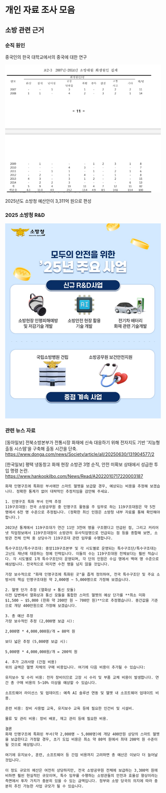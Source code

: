 # 개인 자료 조사 모음

##  소방 관련 근거

### 순직 원인
중국인의 한국 대학교에서의 중국에 대한 연구

![최근 10년간 순직 소방공무원의 원인을 나타내는 막대 그래프](image/firefighter-mortality-stats.png "소방사망통계")


2025년도 소방청 예산안이 3,311억 원으로 편성

### 2025 소방청 R&D
![2025년 소방청 주요 R&D 추진 계획 요약 이미지](image/2025-nfa-rnd-plan.png "25 소방청 R&D")


### 관련 뉴스 자료

[동아일보] 전북소방본부가 전통시장 화재에 신속 대응하기 위해 전자지도 기반 '지능형 출동 시스템'을 구축해 출동 시간을 단축.<br>
https://www.donga.com/news/Society/article/all/20250630/131904577/2

[한국일보] 평택 냉동창고 화재 현장 소방관 3명 순직, 안전 미확보 상태에서 성급한 투입 명령 논란.<br>
https://www.hankookilbo.com/News/Read/A2022010717220003187

```
화재 인명구조에 특화된 부서에만 스마트 헬멧을 보급할 경우, 예상되는 비용을 추정해 보겠습니다. 정확한 통계가 없어 대략적인 추정치임을 감안해 주세요.

1. 인명구조 특화 부서 인력 추정
119구조대원: 전국 소방공무원 중 인명구조 활동을 주 임무로 하는 119구조대원은 약 5천 명에서 6천 명 수준으로 추정됩니다. (정확한 최신 인원은 소방청 내부 자료를 통해 확인해야 합니다.)

2023년 통계에서 119구조대가 연간 11만 3천여 명을 구조했다고 언급된 점, 그리고 커리어넷 직업정보에서 119구조대원이 소방관의 유사직업명으로 언급되는 점 등을 종합해 보면, 소방관 전체 인력 중 상당수가 119구조대 관련 임무를 수행합니다.

특수구조단/특수구조대: 중앙119구조본부 및 각 시도별로 운영되는 특수구조단/특수구조대는 고난도 재난에 대응하는 정예 인력입니다. 이들의 수는 119구조대원 전체보다는 훨씬 적습니다. 각 시도별로 1개 특수구조단이 운영되며, 각 단의 인원은 수십 명에서 백여 명 수준으로 예상됩니다. 전국적으로 따지면 수천 명을 넘지 않을 것입니다.

가장 보수적으로 "화재 인명구조에 특화된 곳"을 좁게 정의하여, 전국 특수구조단 및 주요 소방서의 핵심 인명구조대원 약 2,000명 ~ 5,000명으로 가정해 보겠습니다.

2. 헬멧 단가 추정 (열화상 + 통신 모듈)
이전 답변에서 열화상과 통신 모듈을 통합한 스마트 헬멧의 예상 단가를 **최소 미화 $1,500 ~ $5,000 (한화 약 200만 원 ~ 700만 원)**으로 추정했습니다. 중간값을 기준으로 개당 400만원으로 가정해 보겠습니다.

3. 총 예산 추정
가장 보수적인 추정 (2,000명 보급 시):

2,000명 * 4,000,000원/개 = 80억 원

보다 넓은 추정 (5,000명 보급 시):

5,000명 * 4,000,000원/개 = 200억 원

4. 추가 고려사항 (간접 비용)
위의 금액은 헬멧 자체의 구매 비용입니다. 여기에 다음 비용이 추가될 수 있습니다:

유지보수 및 수리 비용: 전자 장비이므로 고장 시 수리 및 부품 교체 비용이 발생합니다. 연간 총 구매 비용의 5~10% 이상을 예상할 수 있습니다.

소프트웨어 라이선스 및 업데이트: 예측 AI 솔루션 연동 및 헬멧 내 소프트웨어 업데이트 비용.

훈련 비용: 장비 사용법 교육, 유지보수 교육 등에 필요한 인건비 및 시설비.

물류 및 관리 비용: 장비 배포, 재고 관리 등에 필요한 비용.

결론
화재 인명구조에 특화된 부서(약 2,000명 ~ 5,000명)에 개당 400만원 상당의 스마트 헬멧을 보급한다고 가정할 경우, 초기 도입 비용은 최소 약 80억 원에서 최대 200억 원 수준이 될 것으로 예상됩니다.

여기에 유지보수, 훈련, 소프트웨어 등 간접 비용까지 고려하면 총 예산은 이보다 더 늘어날 것입니다.

이 정도 규모의 예산은 여전히 상당하지만, 전국 소방공무원 전체에 보급하는 3,300억 원에 비하면 훨씬 현실적인 규모이며, 특수 임무를 수행하는 소방관들의 안전과 효율성 향상이라는 측면에서 투자 가치가 충분히 있을 수 있는 금액입니다. 정부와 소방 당국의 의지에 따라 충분히 추진 가능한 사업 규모가 될 수 있습니다.
```